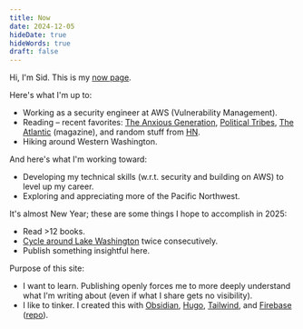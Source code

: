 ```yaml
---
title: Now
date: 2024-12-05
hideDate: true
hideWords: true
draft: false
---
```


Hi, I'm Sid. This is my [now page](https://nownownow.com/about). 

Here's what I'm up to:
- Working as a security engineer at AWS (Vulnerability Management).
- Reading – recent favorites: [The Anxious Generation](https://www.goodreads.com/book/show/171681821-the-anxious-generation), [Political Tribes](https://www.goodreads.com/book/show/35628594-political-tribes), [The Atlantic](https://www.theatlantic.com) (magazine), and random stuff from [HN](https://news.ycombinator.com).
- Hiking around Western Washington.

And here's what I'm working toward:
- Developing my technical skills (w.r.t. security and building on AWS) to level up my career.
- Exploring and appreciating more of the Pacific Northwest.

It's almost New Year; these are some things I hope to accomplish in 2025:
- Read >12 books.
- [Cycle around Lake Washington](https://www.strava.com/routes/5153354) twice consecutively.
- Publish something insightful here.

Purpose of this site:
- I want to learn. Publishing openly forces me to more deeply understand what I'm writing about (even if what I share gets no visibility).
- I like to tinker. I created this with [Obsidian](https://obsidian.md), [Hugo](https://gohugo.io), [Tailwind](https://tailwindcss.com), and [Firebase](https://firebase.google.com) ([repo](https://github.com/swlacy/swlacy.com)).
